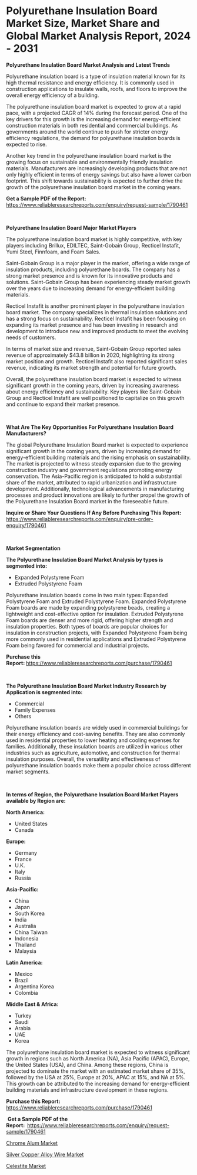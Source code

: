 <p><h1>Polyurethane Insulation Board Market Size, Market Share and Global Market Analysis Report, 2024 - 2031</h1></p><p><strong>Polyurethane Insulation Board Market Analysis and Latest Trends</strong></p>
<p><p>Polyurethane insulation board is a type of insulation material known for its high thermal resistance and energy efficiency. It is commonly used in construction applications to insulate walls, roofs, and floors to improve the overall energy efficiency of a building.</p><p>The polyurethane insulation board market is expected to grow at a rapid pace, with a projected CAGR of 14% during the forecast period. One of the key drivers for this growth is the increasing demand for energy-efficient construction materials in both residential and commercial buildings. As governments around the world continue to push for stricter energy efficiency regulations, the demand for polyurethane insulation boards is expected to rise.</p><p>Another key trend in the polyurethane insulation board market is the growing focus on sustainable and environmentally friendly insulation materials. Manufacturers are increasingly developing products that are not only highly efficient in terms of energy savings but also have a lower carbon footprint. This shift towards sustainability is expected to further drive the growth of the polyurethane insulation board market in the coming years.</p></p>
<p><strong>Get a Sample PDF of the Report:&nbsp;</strong> <a href="https://www.reliableresearchreports.com/enquiry/request-sample/1790461">https://www.reliableresearchreports.com/enquiry/request-sample/1790461</a></p>
<p>&nbsp;</p>
<p><strong>Polyurethane Insulation Board Major Market Players</strong></p>
<p><p>The polyurethane insulation board market is highly competitive, with key players including Brillux, EDILTEC, Saint-Gobain Group, Recticel Instafit, Yumi Steel, Finnfoam, and Foam Sales. </p><p>Saint-Gobain Group is a major player in the market, offering a wide range of insulation products, including polyurethane boards. The company has a strong market presence and is known for its innovative products and solutions. Saint-Gobain Group has been experiencing steady market growth over the years due to increasing demand for energy-efficient building materials.</p><p>Recticel Instafit is another prominent player in the polyurethane insulation board market. The company specializes in thermal insulation solutions and has a strong focus on sustainability. Recticel Instafit has been focusing on expanding its market presence and has been investing in research and development to introduce new and improved products to meet the evolving needs of customers.</p><p>In terms of market size and revenue, Saint-Gobain Group reported sales revenue of approximately $43.8 billion in 2020, highlighting its strong market position and growth. Recticel Instafit also reported significant sales revenue, indicating its market strength and potential for future growth.</p><p>Overall, the polyurethane insulation board market is expected to witness significant growth in the coming years, driven by increasing awareness about energy efficiency and sustainability. Key players like Saint-Gobain Group and Recticel Instafit are well positioned to capitalize on this growth and continue to expand their market presence.</p></p>
<p>&nbsp;</p>
<p><strong>What Are The Key Opportunities For Polyurethane Insulation Board Manufacturers?</strong></p>
<p><p>The global Polyurethane Insulation Board market is expected to experience significant growth in the coming years, driven by increasing demand for energy-efficient building materials and the rising emphasis on sustainability. The market is projected to witness steady expansion due to the growing construction industry and government regulations promoting energy conservation. The Asia-Pacific region is anticipated to hold a substantial share of the market, attributed to rapid urbanization and infrastructure development. Additionally, technological advancements in manufacturing processes and product innovations are likely to further propel the growth of the Polyurethane Insulation Board market in the foreseeable future.</p></p>
<p><strong>Inquire or Share Your Questions If Any Before Purchasing This Report:</strong> <a href="https://www.reliableresearchreports.com/enquiry/pre-order-enquiry/1790461">https://www.reliableresearchreports.com/enquiry/pre-order-enquiry/1790461</a></p>
<p>&nbsp;</p>
<p><strong>Market Segmentation</strong></p>
<p><strong>The Polyurethane Insulation Board Market Analysis by types is segmented into:</strong></p>
<p><ul><li>Expanded Polystyrene Foam</li><li>Extruded Polystyrene Foam</li></ul></p>
<p><p>Polyurethane insulation boards come in two main types: Expanded Polystyrene Foam and Extruded Polystyrene Foam. Expanded Polystyrene Foam boards are made by expanding polystyrene beads, creating a lightweight and cost-effective option for insulation. Extruded Polystyrene Foam boards are denser and more rigid, offering higher strength and insulation properties. Both types of boards are popular choices for insulation in construction projects, with Expanded Polystyrene Foam being more commonly used in residential applications and Extruded Polystyrene Foam being favored for commercial and industrial projects.</p></p>
<p><strong>Purchase this Report:&nbsp;</strong><a href="https://www.reliableresearchreports.com/purchase/1790461">https://www.reliableresearchreports.com/purchase/1790461</a></p>
<p>&nbsp;</p>
<p><strong>The Polyurethane Insulation Board Market Industry Research by Application is segmented into:</strong></p>
<p><ul><li>Commercial</li><li>Family Expenses</li><li>Others</li></ul></p>
<p><p>Polyurethane insulation boards are widely used in commercial buildings for their energy efficiency and cost-saving benefits. They are also commonly used in residential properties to lower heating and cooling expenses for families. Additionally, these insulation boards are utilized in various other industries such as agriculture, automotive, and construction for thermal insulation purposes. Overall, the versatility and effectiveness of polyurethane insulation boards make them a popular choice across different market segments.</p></p>
<p>&nbsp;</p>
<p><strong>In terms of Region, the Polyurethane Insulation Board Market Players available by Region are:</strong></p>
<p>
    <p> <strong> North America: </strong>
        <ul>
            <li>United States</li>
            <li>Canada</li>
        </ul>
        </p> 
    <p> <strong> Europe: </strong>
        <ul>
            <li>Germany</li>
            <li>France</li>
            <li>U.K.</li>
            <li>Italy</li>
            <li>Russia</li>
        </ul>
        </p> 
    <p> <strong> Asia-Pacific: </strong>
        <ul>
            <li>China</li>
            <li>Japan</li>
            <li>South Korea</li>
            <li>India</li>
            <li>Australia</li>
            <li>China Taiwan</li>
            <li>Indonesia</li>
            <li>Thailand</li>
            <li>Malaysia</li>
        </ul>
        </p> 
    <p> <strong> Latin America: </strong>
        <ul>
            <li>Mexico</li>
            <li>Brazil</li>
            <li>Argentina Korea</li>
            <li>Colombia</li>
        </ul>
        </p> 
    <p> <strong> Middle East & Africa: </strong>
        <ul>
            <li>Turkey</li>
            <li>Saudi</li>
            <li>Arabia</li>
            <li>UAE</li>
            <li>Korea</li>
        </ul>
    </p>
    </p>
<p><p>The polyurethane insulation board market is expected to witness significant growth in regions such as North America (NA), Asia Pacific (APAC), Europe, the United States (USA), and China. Among these regions, China is projected to dominate the market with an estimated market share of 35%, followed by the USA at 25%, Europe at 20%, APAC at 15%, and NA at 5%. This growth can be attributed to the increasing demand for energy-efficient building materials and infrastructure development in these regions.</p></p>
<p><strong>Purchase this Report: </strong><a href="https://www.reliableresearchreports.com/purchase/1790461">https://www.reliableresearchreports.com/purchase/1790461</a></p>
<p>&nbsp;<strong>Get a Sample PDF of the Report:&nbsp;&nbsp;</strong><a href="https://www.reliableresearchreports.com/enquiry/request-sample/1790461">https://www.reliableresearchreports.com/enquiry/request-sample/1790461</a></p>
<p><strong></strong></p>
<p><p><a href="https://github.com/jsmusil/Market-Research-Report-List-2/blob/main/chrome-alum-market.md">Chrome Alum Market</a></p><p><a href="https://github.com/yemakinde/Market-Research-Report-List-1/blob/main/silver-copper-alloy-wire-market.md">Silver Copper Alloy Wire Market</a></p><p><a href="https://github.com/Alonsoolds3wq1d81czn8rbol/Market-Research-Report-List-1/blob/main/celestite-market.md">Celestite Market</a></p></p>